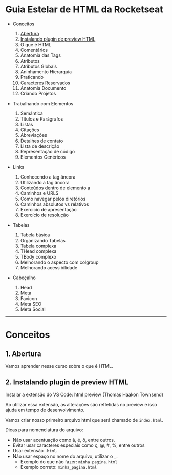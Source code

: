 # Guia Estelar de HTML da Rocketseat

* Conceitos
  1. [Abertura](#markdown-header-1-abertura)
  2. [Instalando plugin de preview HTML](#markdown-header-2-instalando-plugin-de-preview-html)
  3. O que é HTML
  4. Comentários
  5. Anatomia das Tags
  6. Atributos
  7. Atributos Globais
  8. Aninhamento Hierarquia
  9. Praticando
  10. Caracteres Reservados
  11. Anatomia Documento
  12. Criando Projetos


* Trabalhando com Elementos
  1. Semântica
  2. Títulos e Parágrafos
  3. Listas
  4. Citações
  5. Abreviações
  6. Detalhes de contato
  7. Lista de descrição
  8. Representação de código
  9. Elementos Genéricos

* Links
  1. Conhecendo a tag âncora
  2. Utilizando a tag âncora
  3. Conteúdos dentro de elemento a
  4. Caminhos e URLS
  5. Como navegar pelos diretórios
  6. Caminhos absolutos vs relativos
  7. Exercício de apresentação
  8. Exercício de resolução

* Tabelas
  1. Tabela básica
  2. Organizando Tabelas
  3. Tabela complexa
  4. THead complexa
  5. TBody complexo
  6. Melhorando o aspecto com colgroup
  7. Melhorando acessibilidade

* Cabeçalho
  1. Head
  2. Meta
  3. Favicon
  4. Meta SEO
  5. Meta Social

-----------------------

# Conceitos
## 1. Abertura
Vamos aprender nesse curso sobre o que é HTML.

## 2. Instalando plugin de preview HTML
Instalar a extensão do VS Code: html preview (Thomas Haakon Townsend)

Ao utilizar essa extensão, as alterações são refletidas no preview e isso ajuda em tempo de desenvolvimento.

Vamos criar nosso primeiro arquivo html que será chamado de `index.html`.

Dicas para nomenclatura do arquivo:
- Não usar acentuação como ã, é, õ, entre outros.
- Evitar usar caracteres especiais como ç, @, #, %, entre outros
- Usar extensão `.html`.
- Não usar espaço no nome do arquivo, utilizar o `_`.
  - Exemplo do que não fazer: `minha pagina.html`
  - Exemplo correto: `minha_pagina.html`

